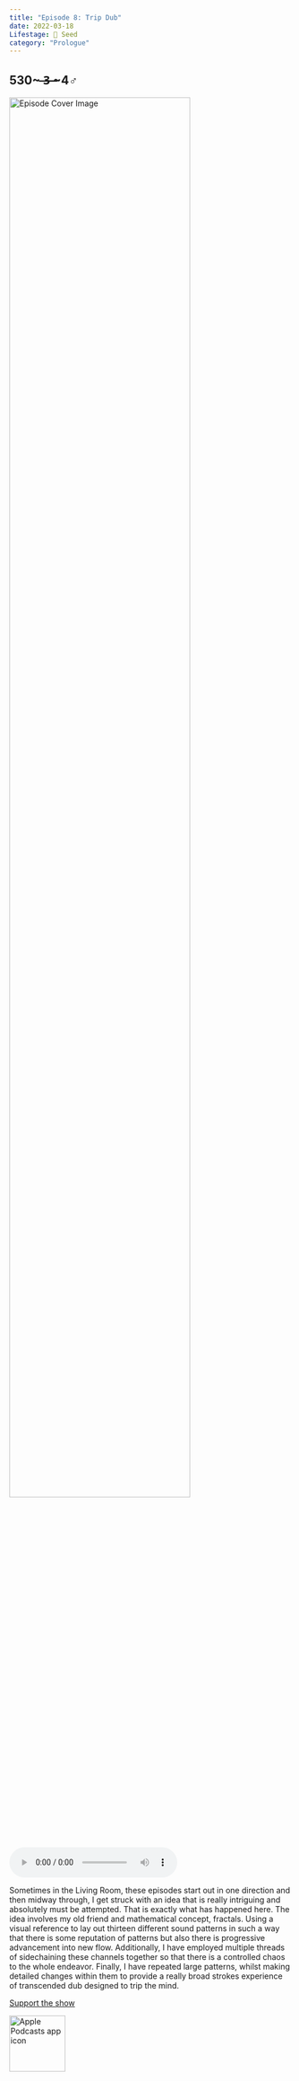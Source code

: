 ```yaml
---
title: "Episode 8: Trip Dub"
date: 2022-03-18
Lifestage: 🌱 Seed
category: "Prologue"
---
```

## 530~ ̶3̶ ̶~4♂
<img src="https://artwork.captivate.fm/85d59471-31f6-41b8-9e2f-ac0e7d72b9fd/60854458c4d1acdf4e1c2f79c4137142.jpg" alt="Episode Cover Image" width=80%/>
<audio controls>
  <source src="https://podcasts.captivate.fm/media/8c09d2cf-3871-40ef-a4a3-2e28307403da/10271093-episode-8-trip-dub.mp3" type="audio/mpeg">
  Your browser does not support the audio element.
</audio>

<p>Sometimes in the Living Room, these episodes start out in one direction and then midway through, I get struck with an idea that is really intriguing and absolutely must be attempted. That is exactly what has happened here. The idea involves my old friend and mathematical concept, fractals. Using a visual reference to lay out thirteen different sound patterns in such a way that there is some reputation of patterns but also there is progressive advancement into new flow. Additionally, I have employed multiple threads of sidechaining these channels together so that there is a controlled chaos to the whole endeavor. Finally, I have repeated large patterns, whilst making detailed changes within them to provide a really broad strokes experience of transcended dub designed to trip the mind.</p><a rel="payment" href="https://www.paypal.com/donate/?hosted_button_id=WX3GRUK5BHJLS">Support the show</a>

<a href="https://podcasts.apple.com/us/podcast/living-room-music/id1608791560?tscg=30200&itsct=podcast_box_appicon&ls=1&mttnsubad=1608791560" style="display: inline-block;"><img src="https://toolbox.marketingtools.apple.com/api/v2/badges/app-icon-podcasts/standard/en-us" alt="Apple Podcasts app icon" style="width: 100px; height: 100px; vertical-align: middle; object-fit: contain;" /></a>
    